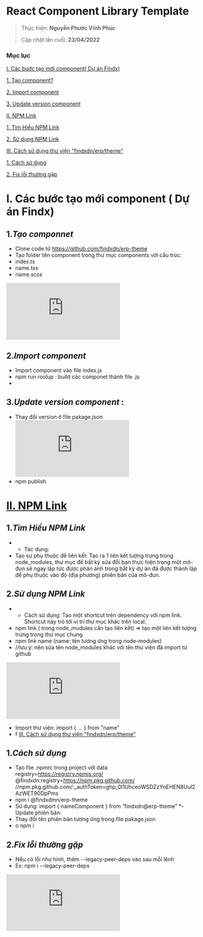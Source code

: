 # React Component Library Template
> 
> Thực hiện: **Nguyễn Phước Vĩnh Phúc**
> 
> Cập nhật lần cuối: **23/04/2022**

### Mục lục  
[I. Các bước tạo mới component( Dự án Findx)](#I)  

[1. Tạo component?](#createcomponent)  

[2. Import component](#importcomponent)  

[3. Update version component](#updateversion)  

[II. NPM Link](#II)  

[1. Tìm Hiểu NPM Link](#timhieu)  

[2. Sử dụng NPM Link](#usenpmlink)

[III. Cách sử dụng thư viện "findxdn/erp/theme"](#III)

[1. Cách sử dụng](#use)  

[2. Fix lỗi thường gặp](#fixbug)

<a name = "I"></a>
# I. Các bước tạo mới component ( Dự án Findx)
<a name="createcomponent"></a>
## 1.*Tạo componnet*
* Clone code từ https://github.com/findxdn/erp-theme
* Tạo folder tên component trong thư mục components với cấu trúc: 
* index.ts  
* name.txs  
* name.scss

![VÍ DỤ](https://fv9-3.failiem.lv/thumb_show.php?i=5q5fux3t9&view)  
<a name="importcomponent"></a>
## 2.*Import component*
* Import component vào file index.js
* npm run roolup : build các componet thành file .js
* <a name="updateversion"></a>
## 3.*Update version component* :  
* Thay đổi version ở file pakage.json 
![VÍ DỤ](https://fv9-1.failiem.lv/thumb_show.php?i=vf7pv39fy&view)  
*	npm publish

<a name = "II"></a>
# [II. NPM Link](#II)
<a name="timhieu"></a>
## 1.*Tìm Hiểu NPM Link*
* - Tác dụng:
* Tạo sự phụ thuộc để liên kết: Tạo ra 1 liên kết tượng trưng trong node_modules, thư mục để bất kỳ sửa đổi bạn thực hiện trong một mô-đun sẽ ngay lập tức được phản ánh trong bất kỳ dự án đã được thành lập để phụ thuộc vào đó (địa phương) phiên bản của mô-đun.
<a name="usenpmlink"></a>
## 2.*Sử dụng NPM Link*
* -	Cách sử dụng: Tạo một shortcut trên dependency với npm link. Shortcut này trỏ tới vị trí thư mục khác trên local.
* npm link ( trong node_mudules cần tạo liên kết) => tạo một liên kết tượng trưng trong thư mục chung
* npm link name (name: tên tương ứng trong node-modules)
* //lưu ý: nên sửa tên node_modules khác với tên thư viện đã import từ github

![VÍ DỤ](https://fv9-1.failiem.lv/thumb_show.php?i=vf7pv39fy&view)  
*	Import thư viện: import { ... } from "name"
* <a name="III"></a>f
[III. Cách sử dụng thư viện "findxdn/erp/theme"](#III)
<a name="use"></a>
## 1.*Cách sử dụng*
* Tạo file .npmrc trong project với data <br>
registry=https://registry.npmjs.org/
@findxdn:registry=https://npm.pkg.github.com/
//npm.pkg.github.com/:_authToken=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
* npm i @findxdmn/erp-theme
* Sử dụng: import { nameComponent } from “findxdn@erp-theme”
*-	Update phiên bản:
* Thay đổi tên phiên bản tương ứng trong file pakage.json
* o	npm i
<a name="fixbug"></a>
## 2.*Fix lỗi thường gặp*
* Nếu có lỗi như hình, thêm --legacy-peer-deps vào sau mỗi lệnh
* Ex: npm i --legacy-peer-deps

![image](https://fv9-3.failiem.lv/thumb_show.php?i=q6rvvtjaa&view)  




	
